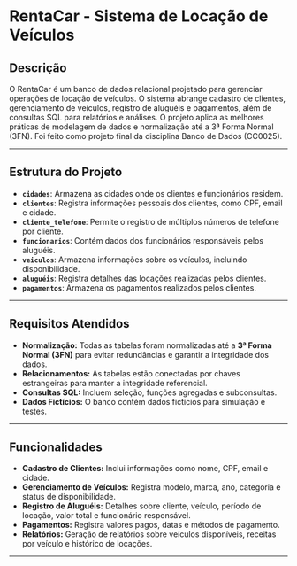 # RentaCar - Sistema de Locação de Veículos


## Descrição
O RentaCar é um banco de dados relacional projetado para gerenciar operações de locação de veículos. O sistema abrange cadastro de clientes, gerenciamento de veículos, registro de aluguéis e pagamentos, além de consultas SQL para relatórios e análises. O projeto aplica as melhores práticas de modelagem de dados e normalização até a 3ª Forma Normal (3FN). Foi feito como projeto final da disciplina Banco de Dados (CC0025).

--- 

## Estrutura do Projeto

- **`cidades`**: Armazena as cidades onde os clientes e funcionários residem.
- **`clientes`**: Registra informações pessoais dos clientes, como CPF, email e cidade.
- **`cliente_telefone`**: Permite o registro de múltiplos números de telefone por cliente.
- **`funcionarios`**: Contém dados dos funcionários responsáveis pelos aluguéis.
- **`veiculos`**: Armazena informações sobre os veículos, incluindo disponibilidade.
- **`aluguéis`**: Registra detalhes das locações realizadas pelos clientes.
- **`pagamentos`**: Armazena os pagamentos realizados pelos clientes.

---

## Requisitos Atendidos
- **Normalização:** Todas as tabelas foram normalizadas até a **3ª Forma Normal (3FN)** para evitar redundâncias e garantir a integridade dos dados.
- **Relacionamentos:** As tabelas estão conectadas por chaves estrangeiras para manter a integridade referencial.
- **Consultas SQL:** Incluem seleção, funções agregadas e subconsultas.
- **Dados Fictícios:** O banco contém dados fictícios para simulação e testes.

---

## Funcionalidades
- **Cadastro de Clientes:** Inclui informações como nome, CPF, email e cidade.
- **Gerenciamento de Veículos:** Registra modelo, marca, ano, categoria e status de disponibilidade.
- **Registro de Aluguéis:** Detalhes sobre cliente, veículo, período de locação, valor total e funcionário responsável.
- **Pagamentos:** Registra valores pagos, datas e métodos de pagamento.
- **Relatórios:** Geração de relatórios sobre veículos disponíveis, receitas por veículo e histórico de locações.

---

